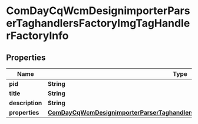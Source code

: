 

# ComDayCqWcmDesignimporterParserTaghandlersFactoryImgTagHandlerFactoryInfo

## Properties

Name | Type | Description | Notes
------------ | ------------- | ------------- | -------------
**pid** | **String** |  |  [optional]
**title** | **String** |  |  [optional]
**description** | **String** |  |  [optional]
**properties** | [**ComDayCqWcmDesignimporterParserTaghandlersFactoryImgTagHandlerFactoryProperties**](ComDayCqWcmDesignimporterParserTaghandlersFactoryImgTagHandlerFactoryProperties.md) |  |  [optional]



